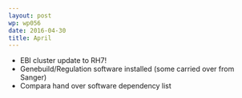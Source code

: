 ```yaml
---
layout: post
wp: wp056
date: 2016-04-30
title: April
---
```


- EBI cluster update to RH7! 
- Genebuild/Regulation software installed (some carried over from Sanger)
- Compara hand over software dependency list


